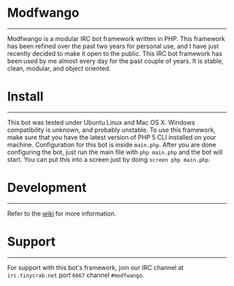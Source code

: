 Modfwango
=========
***

Modfwango is a modular IRC bot framework written in PHP.  This framework has been refined over the past two years for personal use, and I have just recently decided to make it open to the public.  This IRC bot framework has been used by me almost every day for the past couple of years.  It is stable, clean, modular, and object oriented.


Install
=======
***

This bot was tested under Ubuntu Linux and Mac OS X.  Windows compatibility is unknown, and probably unstable.  To use this framework, make sure that you have the latest version of PHP 5 CLI installed on your machine.  Configuration for this bot is inside `main.php`.  After you are done configuring the bot, just run the main file with `php main.php` and the bot will start.  You can put this into a screen just by doing `screen php main.php`.


Development
===========
***

Refer to the [wiki](https://github.com/ClayFreeman/Modfwango/wiki) for more information.


Support
=======
***

For support with this bot's framework, join our IRC channel at `irc.tinycrab.net` port `6667` channel `#modfwango`.
